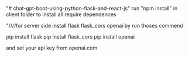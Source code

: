 "# chat-gpt-boot-using-python-flask-and-react-js" 
run "npm install" in client folder to install all require dependences

"////for server side install flask flask_cors openai by run thoses commend

pip install flask
pip install flask_cors
pip install openai

and set your api key from openai.com
